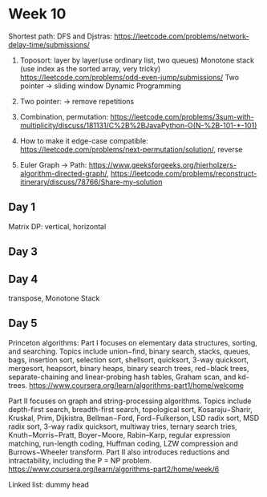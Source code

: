 # Week 10

Shortest path: DFS and Djstras: https://leetcode.com/problems/network-delay-time/submissions/
1. Toposort: layer by layer(use ordinary list, two queues) 
Monotone stack (use index as the sorted array, very tricky) https://leetcode.com/problems/odd-even-jump/submissions/
Two pointer -> sliding window
Dynamic Programming
1. Two pointer: -> remove repetitions
2. Combination, permutation: https://leetcode.com/problems/3sum-with-multiplicity/discuss/181131/C%2B%2BJavaPython-O(N-%2B-101-*-101)
3. How to make it edge-case compatible: https://leetcode.com/problems/next-permutation/solution/, reverse

1. Euler Graph -> Path: https://www.geeksforgeeks.org/hierholzers-algorithm-directed-graph/, https://leetcode.com/problems/reconstruct-itinerary/discuss/78766/Share-my-solution

## Day 1
Matrix DP: vertical, horizontal

## Day 3

## Day 4
transpose, Monotone Stack
## Day 5

Princeton algorithms:
Part I focuses on elementary data structures, sorting, and searching. Topics include union−find, binary search, stacks, queues, bags, insertion sort, selection sort, shellsort, quicksort, 3-way quicksort, mergesort, heapsort, binary heaps, binary search trees, red−black trees, separate-chaining and linear-probing hash tables, Graham scan, and kd-trees.
https://www.coursera.org/learn/algorithms-part1/home/welcome


Part II focuses on graph and string-processing algorithms. Topics include depth-first search, breadth-first search, topological sort, Kosaraju−Sharir, Kruskal, Prim, Dijkistra, Bellman−Ford, Ford−Fulkerson, LSD radix sort, MSD radix sort, 3-way radix quicksort, multiway tries, ternary search tries, Knuth−Morris−Pratt, Boyer−Moore, Rabin–Karp, regular expression matching, run-length coding, Huffman coding, LZW compression and Burrows−Wheeler transform. Part II also introduces reductions and intractability, including the P = NP problem.
https://www.coursera.org/learn/algorithms-part2/home/week/6


Linked list: dummy head



